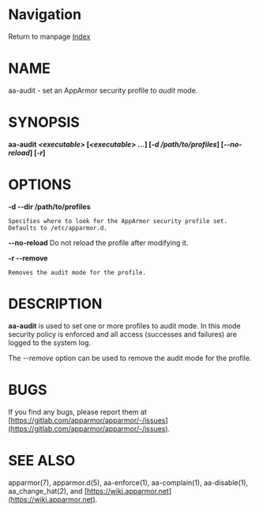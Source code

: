 # Navigation
Return to manpage [Index](ManPages)


# NAME

aa-audit - set an AppArmor security profile to _audit_ mode.

# SYNOPSIS

**aa-audit _&lt;executable>_ \[_&lt;executable>_ ...\] \[_-d /path/to/profiles_\] \[_--no-reload_\] \[_-r_\]**

# OPTIONS

**-d --dir  /path/to/profiles**

    Specifies where to look for the AppArmor security profile set.
    Defaults to /etc/apparmor.d.

**--no-reload**
   Do not reload the profile after modifying it.

**-r --remove**

    Removes the audit mode for the profile.

# DESCRIPTION

**aa-audit** is used to set one or more profiles to audit mode.
In this mode security policy is enforced and all access (successes and failures) are logged to the system log.

The _--remove_ option can be used to remove the audit mode for the profile.

# BUGS

If you find any bugs, please report them at
[https://gitlab.com/apparmor/apparmor/-/issues](https://gitlab.com/apparmor/apparmor/-/issues).

# SEE ALSO

apparmor(7), apparmor.d(5), aa-enforce(1), aa-complain(1), aa-disable(1),
aa\_change\_hat(2), and [https://wiki.apparmor.net](https://wiki.apparmor.net).
